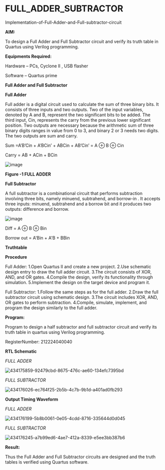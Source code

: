 # FULL_ADDER_SUBTRACTOR

Implementation-of-Full-Adder-and-Full-subtractor-circuit

**AIM:**

To design a Full Adder and Full Subtractor circuit and verify its truth table in Quartus using Verilog programming.

**Equipments Required:**

Hardware – PCs, Cyclone II , USB flasher

Software – Quartus prime

**Full Adder and Full Subtractor**

**Full Adder**

Full adder is a digital circuit used to calculate the sum of three binary bits. It consists of three inputs and two outputs. Two of the input variables, denoted by A and B, represent the two significant bits to be added. The third input, Cin, represents the carry from the previous lower significant position. Two outputs are necessary because the arithmetic sum of three binary digits ranges in value from 0 to 3, and binary 2 or 3 needs two digits. The two outputs are sum and carry.

Sum =A’B’Cin + A’BCin’ + ABCin + AB’Cin’ = A ⊕ B ⊕ Cin 

Carry = AB + ACin + BCin

![image](https://github.com/naavaneetha/FULL_ADDER_SUBTRACTOR/assets/154305477/0f30ba51-5ffb-4198-845f-18e054f675e7)

**Figure -1 FULL ADDER**

**Full Subtractor**

A full subtractor is a combinational circuit that performs subtraction involving three bits, namely minuend, subtrahend, and borrow-in . It accepts three inputs: minuend, subtrahend and a borrow bit and it produces two outputs: difference and borrow.

![image](https://github.com/naavaneetha/FULL_ADDER_SUBTRACTOR/assets/154305477/02b24f51-ab51-4304-9ad6-7b81ffc1ead5)

Diff = A ⊕ B ⊕ Bin 

Borrow out = A'Bin + A'B + BBin

**Truthtable**

**Procedure**

Full Adder: 1.Open Quartus II and create a new project. 2.Use schematic design entry to draw the full adder circuit. 3.The circuit consists of XOR, AND, and OR gates. 4.Compile the design, verify its functionality through simulation. 5.Implement the design on the target device and program it.

Full Subtractor: 1.Follow the same steps as for the full adder. 2.Draw the full subtractor circuit using schematic design. 3.The circuit includes XOR, AND, OR gates to perform subtraction. 4.Compile, simulate, implement, and program the design similarly to the full adder.

**Program:**

Program to design a half subtractor and full subtractor circuit and verify its truth table in quartus using Verilog programming. 

RegisterNumber: 212224040040

**RTL Schematic** 

*FULL ADDER*

![434175859-92479cbd-8675-476c-ae60-134efc7395bd](https://github.com/user-attachments/assets/2b739e05-26c5-495a-8b33-9ae8d2f47a82)

*FULL SUBTRACTOR*

![434176026-ec764f25-2b5b-4c7b-9b1d-a401ad0fb293](https://github.com/user-attachments/assets/2396b4da-8140-40dd-b88c-d27e11d47c8c)

**Output Timing Waveform**

*FULL ADDER*

![434176199-5b8b0061-0e05-4cdd-8716-335644d0d045](https://github.com/user-attachments/assets/23e65f74-74b9-4ce4-9537-dccccf5b36c1)

*FULL SUBTRACTOR*

![434176245-a7b99ed6-4ae7-412a-8339-e5ee3bb387b6](https://github.com/user-attachments/assets/24089bec-7ecc-4d69-9adb-fdb45d3b8211)

**Result:**

Thus the Full Adder and Full Subtractor circuits are designed and the truth tables is verified using Quartus software.



